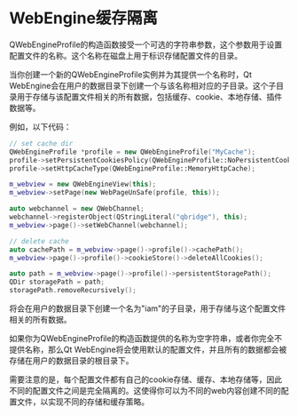 # WebEngine缓存隔离
QWebEngineProfile的构造函数接受一个可选的字符串参数，这个参数用于设置配置文件的名称。这个名称在磁盘上用于标识存储配置文件的目录。

当你创建一个新的QWebEngineProfile实例并为其提供一个名称时，Qt WebEngine会在用户的数据目录下创建一个与该名称相对应的子目录。这个子目录用于存储与该配置文件相关的所有数据，包括缓存、cookie、本地存储、插件数据等。

例如，以下代码：

```c++
// set cache dir
QWebEngineProfile *profile = new QWebEngineProfile("MyCache");
profile->setPersistentCookiesPolicy(QWebEngineProfile::NoPersistentCookies);
profile->setHttpCacheType(QWebEngineProfile::MemoryHttpCache);

m_webview = new QWebEngineView(this);
m_webview->setPage(new WebPageUnSafe(profile, this));

auto webchannel = new QWebChannel;
webchannel->registerObject(QStringLiteral("qbridge"), this);
m_webview->page()->setWebChannel(webchannel);

// delete cache
auto cachePath = m_webview->page()->profile()->cachePath();
m_webview->page()->profile()->cookieStore()->deleteAllCookies();

auto path = m_webview->page()->profile()->persistentStoragePath();
QDir storagePath = path;
storagePath.removeRecursively();
```

将会在用户的数据目录下创建一个名为"iam"的子目录，用于存储与这个配置文件相关的所有数据。

如果你为QWebEngineProfile的构造函数提供的名称为空字符串，或者你完全不提供名称，那么Qt WebEngine将会使用默认的配置文件，并且所有的数据都会被存储在用户的数据目录的根目录下。

需要注意的是，每个配置文件都有自己的cookie存储、缓存、本地存储等，因此不同的配置文件之间是完全隔离的。这使得你可以为不同的web内容创建不同的配置文件，以实现不同的存储和缓存策略。